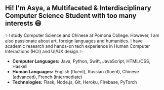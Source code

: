 ## Hi! I'm Asya, a Multifaceted & Interdisciplinary Computer Science Student with too many interests 😄



✨I study Computer Science and Chinese at Pomona College. However, I am also passionate about art, foreign languages and humanities. I have academic research and hands-on tech experience in Human Computer Interactions (HCI) and UI/UX design.✨ 

- **Computer Languages:** Java, Python, Swift, JavaScript, HTML/CSS, Haskell 
- **Human Languages:** English (fluent), Russian (fluent), Chinese (advanced), French (intermediate)
- **Technologies:** Flask, Node.js, Git, Heroku, Firebase, PyTorch



<!--
**asyalyu/asyalyu** is a ✨ _special_ ✨ repository because its `README.md` (this file) appears on your GitHub profile.

Here are some ideas to get you started:

- 🔭 I’m currently working on ...
- 🌱 I’m currently learning ...
- 👯 I’m looking to collaborate on ...
- 🤔 I’m looking for help with ...
- 💬 Ask me about ...
- 📫 How to reach me: ...
- 😄 Pronouns: ...
- ⚡ Fun fact: ...
-->
